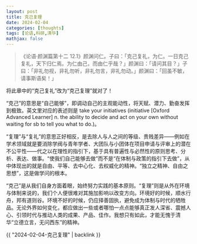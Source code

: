 ```yaml
---
layout: post
title: 克己复理
date: 2024-02-04
categories: [thoughts]
tags: [论语,科研,清华]
mathjax: false
---
```


> 《论语·颜渊篇第十二 12.1》颜渊问仁。子曰：「克己复礼，为仁。一日克己复礼，天下归仁焉。为仁由己，而由仁乎哉？」颜渊曰：「请问其目？」子曰：「非礼勿视，非礼勿听，非礼勿言，非礼勿动。」颜渊曰：「回虽不敏，请事斯语矣！」

将此章中的“克己复礼”改为“克己复理”就对了！

“克己”的意思是“自己能够”，即调动自己的主观能动性，将天赋、潜力、勤奋发挥到极致。英文里对应的表述则是 take your initiatives (initiative [Oxford Advanced Learner] n. the ability to decide and act on your own without waiting for sb to tell you what to do.)。

“复理”与“复礼”的意思正好相反，是去除人与人之间的等级、贵贱差异——例如在学术领域就是要消除学阀与青年学者、大团队与小团体在项目申请与评审上的潜在不公平性——代之以在理性的指引下，基于具有普遍性与必然性的原则思考、分析、表达、做事。“使我们自己能够去做”而不是“在体制与政策的指引下去做”，从中体现出的就是自由、平等、去中心化、去权威化的精神。“独立之精神、自由之思想”，这是做学问的根本。

“克己”是从我们自身方面着眼，始终努力实践的基本原则。“复理”则是从外在环境与体制来说的，我们个人便很难对其施加影响以改变方向。环境好的时候，顺水行舟，邦有道则谷。环境不好的时候，仍应择善固执，避免成为体制与时代的牺牲品。无论外界如何变化，都应做出一些或者哪怕一点点能够真正发人深省、震撼人心、引领时代与推动人类的成果、产品、佳作。我想只有如此，才能无愧于清华“立德立言，无问西东”的精神。

{{ "2024-02-04-克己复理" | backlink }}

